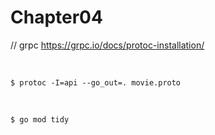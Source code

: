 # Chapter04


// grpc
https://grpc.io/docs/protoc-installation/


<br/>

```
$ protoc -I=api --go_out=. movie.proto
```


<br/>


```
$ go mod tidy
```